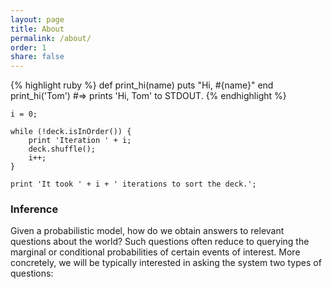 ```yaml
---
layout: page
title: About
permalink: /about/
order: 1
share: false
---
```

{% highlight ruby %}
def print_hi(name)
  puts "Hi, #{name}"
end
print_hi('Tom')
#=> prints 'Hi, Tom' to STDOUT.
{% endhighlight %}


<pre><code>i = 0;

while (!deck.isInOrder()) {
    print 'Iteration ' + i;
    deck.shuffle();
    i++;
}

print 'It took ' + i + ' iterations to sort the deck.';
</code></pre>


### Inference 

Given a probabilistic model, how do we obtain answers to relevant questions about the world? Such questions often reduce to querying the marginal or conditional probabilities of certain events of interest. More concretely, we will be typically interested in asking the system two types of questions:
